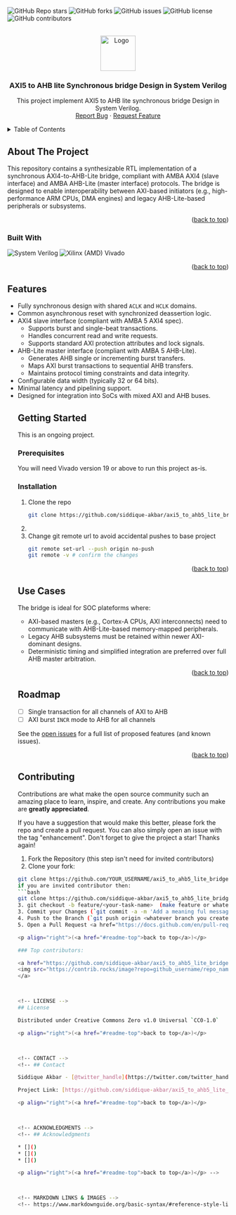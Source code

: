 <!-- Improved compatibility of back to top link: See: https://github.com/othneildrew/Best-README-Template/pull/73 -->
<a id="readme-top"></a>
<!--
*** Thanks for checking out the Best-README-Template. If you have a suggestion
*** that would make this better, please fork the repo and create a pull request
*** or simply open an issue with the tag "enhancement".
*** Don't forget to give the project a star!
*** Thanks again! Now go create something AMAZING! :D
-->



<!-- PROJECT SHIELDS -->
<!--
*** I'm using markdown "reference style" links for readability.
*** Reference links are enclosed in brackets [ ] instead of parentheses ( ).
*** See the bottom of this document for the declaration of the reference variables
*** for contributors-url, forks-url, etc. This is an optional, concise syntax you may use.
*** https://www.markdownguide.org/basic-syntax/#reference-style-links
-->
![GitHub Repo stars](https://img.shields.io/github/stars/siddique-akbar/axi5_to_ahb5_lite_bridge?style=flat-square)
![GitHub forks](https://img.shields.io/github/forks/siddique-akbar/axi5_to_ahb5_lite_bridge?style=flat-square)
![GitHub issues](https://img.shields.io/github/issues/siddique-akbar/axi5_to_ahb5_lite_bridge?style=flat-square)
![GitHub license](https://img.shields.io/github/license/siddique-akbar/axi5_to_ahb5_lite_bridge?style=flat-square)
![GitHub contributors](https://img.shields.io/github/contributors/siddique-akbar/axi5_to_ahb5_lite_bridge?style=flat-square)

<!-- PROJECT LOGO -->
<br />
<div align="center">
  <a href="https://github.com/siddique-akbar/axi5_to_ahb5_lite_bridge">
    <img src="https://upload.wikimedia.org/wikipedia/commons/e/e5/Gospers_glider_gun.gif" alt="Logo" width="80" height="80">
  </a>

<h3 align="center">AXI5 to AHB lite Synchronous bridge Design in System Verilog</h3>

  <p align="center">
    This project implement AXI5 to AHB lite synchronous bridge Design in System Verilog.
    <br />
    <!-- <a href="https://github.com/siddique-akbar/axi5_to_ahb5_lite_bridge"><strong>Explore the docs »</strong></a>
    <br />
    <br />
    <a href="https://github.com/siddique-akbar/axi5_to_ahb5_lite_bridge">View Demo</a>
    &middot; -->
    <a href="https://github.com/siddique-akbar/axi5_to_ahb5_lite_bridge/issues/new?labels=bug&template=bug-report---.md">Report Bug</a>
    &middot;
    <a href="https://github.com/siddique-akbar/axi5_to_ahb5_lite_bridge/issues/new?labels=enhancement&template=feature-request---.md">Request Feature</a>
  </p>
</div>



<!-- TABLE OF CONTENTS -->
<details>
  <summary>Table of Contents</summary>
  <ol>
    <li>
      <a href="#about-the-project">About The Project</a>
      <ul>
        <li><a href="#built-with">Built With</a></li>
      </ul>
    </li>
    <li>
       <a href="#features">Features</a>
    </li>
    <li>
      <a href="#getting-started">Getting Started</a>
      <ul>
        <li><a href="#prerequisites">Prerequisites</a></li>
        <li><a href="#installation">Installation</a></li>
      </ul>
    </li>
    <li><a href="#usage">Usage</a></li>
    <li><a href="#roadmap">Roadmap</a></li>
    <li><a href="#contributing">Contributing</a></li>
    <li><a href="#license">License</a></li>
    <li><a href="#contact">Contact</a></li>
    <li><a href="#acknowledgments">Acknowledgments</a></li>
  </ol>
</details>



<!-- ABOUT THE PROJECT -->
## About The Project

<!-- [![Product Name Screen Shot][product-screenshot]](https://example.com) -->

This repository contains a synthesizable RTL implementation of a synchronous AXI4-to-AHB-Lite bridge, compliant with AMBA AXI4 (slave interface) and AMBA AHB-Lite (master interface) protocols. The bridge is designed to enable interoperability between AXI-based initiators (e.g., high-performance ARM CPUs, DMA engines) and legacy AHB-Lite-based peripherals or subsystems.
<p align="right">(<a href="#readme-top">back to top</a>)</p>

### Built With

<p>
  <img src="https://img.shields.io/badge/SystemVerilog-gray?style=for-the-badge" alt="System Verilog" />
  <img src="(https://img.shields.io/badge/Vivado(AMD)-gray?style=for-the-badge)
" alt="Xilinx (AMD) Vivado" />
</p>
<p align="right">(<a href="#readme-top">back to top</a>)</p>

<!-- Features -->
## Features
<ul>
  <li>Fully synchronous design with shared <code>ACLK</code> and <code>HCLK</code> domains.</li>
<li>Common asynchronous reset with synchronized deassertion logic.</li>
<li>AXI4 slave interface (compliant with AMBA 5 AXI4 spec).
  <ul>
    <li>Supports burst and single-beat transactions.</li>
    <li>Handles concurrent read and write requests.</li>
    <li>Supports standard AXI protection attributes and lock signals.</li>
  </ul>
</li>
<li>AHB-Lite master interface (compliant with AMBA 5 AHB-Lite).
  <ul>
    <li>Generates AHB single or incrementing burst transfers.</li>
    <li>Maps AXI burst transactions to sequential AHB transfers.</li>
    <li>Maintains protocol timing constraints and data integrity.</li>
  </ul>
</li>
<li>Configurable data width (typically 32 or 64 bits).</li>
<li>Minimal latency and pipelining support.</li>
<li>Designed for integration into SoCs with mixed AXI and AHB buses.</li>



<!-- GETTING STARTED -->
## Getting Started

This is an ongoing project.

### Prerequisites

You will need Vivado version 19 or above to run this project as-is.


### Installation


1. Clone the repo
   ```sh
   git clone https://github.com/siddique-akbar/axi5_to_ahb5_lite_bridge.git
   ```
3. 
5. Change git remote url to avoid accidental pushes to base project
   ```sh
   git remote set-url --push origin no-push
   git remote -v # confirm the changes
   ```

<p align="right">(<a href="#readme-top">back to top</a>)</p>



<!-- USAGE EXAMPLES -->
## Use Cases
<p> The bridge is ideal for SOC plateforms where: </p>
<ul>
  <li>AXI-based masters (e.g., Cortex-A CPUs, AXI interconnects) need to communicate with AHB-Lite-based memory-mapped peripherals.
  </li>
  <li>Legacy AHB subsystems must be retained within newer AXI-dominant designs.</li>
  <li>Deterministic timing and simplified integration are preferred over full AHB master arbitration.</li>
</ul>
<!-- _For more examples, please refer to the [Documentation](https://example.com)_ -->

<p align="right">(<a href="#readme-top">back to top</a>)</p>



<!-- ROADMAP -->
## Roadmap

- [ ] Single transaction for all channels of AXI to AHB
- [ ] AXI burst `INCR` mode to AHB for all channels

See the [open issues](https://github.com/siddique-akbar/axi5_to_ahb5_lite_bridge/issues) for a full list of proposed features (and known issues).

<p align="right">(<a href="#readme-top">back to top</a>)</p>



<!-- CONTRIBUTING -->
## Contributing

Contributions are what make the open source community such an amazing place to learn, inspire, and create. Any contributions you make are **greatly appreciated**.

If you have a suggestion that would make this better, please fork the repo and create a pull request. You can also simply open an issue with the tag "enhancement".
Don't forget to give the project a star! Thanks again!

1. Fork the Repository (this step isn't need for invited contributors)
2. Clone your fork: 
  ```bash
  git clone https://github.com/YOUR_USERNAME/axi5_to_ahb5_lite_bridge.git`
  if you are invited contributor then:
  ```bash
  git clone https://github.com/siddique-akbar/axi5_to_ahb5_lite_bridge.git`
3. git checkout -b feature/<your-task-name>  (make feature or whatever your choice or create a branch if directed in the issue assigned to you)
3. Commit your Changes (`git commit -a -m 'Add a meaning ful message'`)
4. Push to the Branch (`git push origin <whatever branch you created>`)
5. Open a Pull Request <a href="https://docs.github.com/en/pull-requests/collaborating-with-pull-requests/proposing-changes-to-your-work-with-pull-requests/creating-a-pull-request">PR)</a> and describe your changes.

<p align="right">(<a href="#readme-top">back to top</a>)</p>

### Top contributors:

<a href="https://github.com/siddique-akbar/axi5_to_ahb5_lite_bridge/graphs/contributors">
  <img src="https://contrib.rocks/image?repo=github_username/repo_name" alt="contrib.rocks image" />
</a>



<!-- LICENSE -->
## License

Distributed under Creative Commons Zero v1.0 Universal `CC0-1.0`

<p align="right">(<a href="#readme-top">back to top</a>)</p>



<!-- CONTACT -->
<!-- ## Contact

Siddique Akbar - [@twitter_handle](https://twitter.com/twitter_handle) - email@email_client.com -->

Project Link: [https://github.com/siddique-akbar/axi5_to_ahb5_lite_bridge](https://github.com/siddique-akbar/axi5_to_ahb5_lite_bridge)

<p align="right">(<a href="#readme-top">back to top</a>)</p>



<!-- ACKNOWLEDGMENTS -->
<!-- ## Acknowledgments

* []()
* []()
* []()

<p align="right">(<a href="#readme-top">back to top</a>)</p> -->



<!-- MARKDOWN LINKS & IMAGES -->
<!-- https://www.markdownguide.org/basic-syntax/#reference-style-links -->
